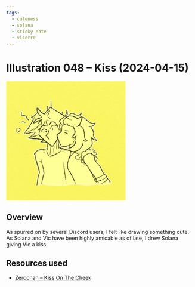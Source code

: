 ```yaml
---
tags:
  - cuteness
  - solana
  - sticky note
  - vicerre
---
```


# Illustration 048 – Kiss (2024-04-15)

<img src="assets/2024-04-15_image-151.png">

## Overview

As spurred on by several Discord users, I felt like drawing something cute. As Solana and Vic have been highly amicable as of late, I drew Solana giving Vic a kiss.

<!--

## Inspirations

- [Strapping and inky](https://www.furaffinity.net/view/55981365)

-->

## Resources used

- [Zerochan – Kiss On The Cheek](https://www.zerochan.net/Kiss+On+The+Cheek?q=Kiss+On+The+Cheek)
